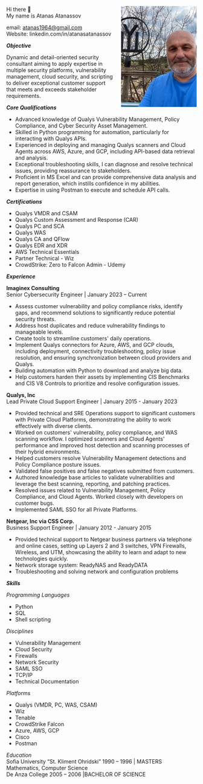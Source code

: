 <p>
  <img src="https://github.com/atanas60/atanas60/blob/main/IMG_2224.jpg?raw=true" alt="Atanas Atanassov" width="200" align="right" style="margin-left: 20px;">
</p>
Hi there 👋
<br>
My name is Atanas Atanassov

email: atanas1964@gmail.com
<br>
Website: linkedin.com/in/atanasatanassov

<b><i>Objective</i></b>

Dynamic and detail-oriented security consultant aiming to apply expertise in multiple security platforms, vulnerability management, cloud security, and scripting to deliver exceptional customer support that meets and exceeds stakeholder requirements.

<i><b>Core Qualifications</b></i>

* Advanced knowledge of Qualys Vulnerability Management, Policy Compliance, and Cyber Security Asset Management.
* Skilled in Python programming for automation, particularly for interacting with Qualys APIs.
* Experienced in deploying and managing Qualys scanners and Cloud Agents across AWS, Azure, and GCP, including API-based data retrieval and analysis.
* Exceptional troubleshooting skills, I can diagnose and resolve technical issues, providing reassurance to stakeholders.
* Proficient in MS Excel and can provide comprehensive data analysis and report generation, which instills confidence in my abilities.
* Expertise in using Postman to execute and schedule API calls.

<i><b>Certifications</b></i>

* Qualys VMDR and CSAM
* Qualys Custom Assessment and Response (CAR)
* Qualys PC and SCA
* Qualys WAS
* Qualys CA and QFlow
* Qualys EDR and XDR
* AWS Technical Essentials
* Partner Technical - Wiz
* CrowdStrike: Zero to Falcon Admin - Udemy

<i><b>Experience</b></i>

__Imaginex Consulting__
<br>
Senior Cybersecurity Engineer | January 2023 – Current
<br>
* Assess customer vulnerability and policy compliance risks, identify gaps, and recommend solutions to significantly reduce potential security threats.
* Address host duplicates and reduce vulnerability findings to manageable levels.
* Create tools to streamline customers' daily operations.
* Implement Qualys connectors for Azure, AWS, and GCP clouds, including deployment, connectivity troubleshooting, policy issue resolution, and ensuring synchronization between cloud providers and Qualys.
* Building automation with Python to download and analyze big data.
* Help customers harden their assets by implementing CIS Benchmarks and CIS V8 Controls to prioritize and resolve configuration issues.

__Qualys, Inc__
<br>
Lead Private Cloud Support Engineer | January 2015 - January 2023
<br>
* Provided technical and SRE Operations support to significant customers with Private Cloud Platforms, demonstrating the ability to work effectively with diverse clients.
* Worked on customers' vulnerability, policy compliance, and WAS scanning workflow. I optimized scanners and Cloud Agents' performance and improved host detection and scanning processes of their hybrid environments.
* Helped customers resolve Vulnerability Management detections and Policy Compliance posture issues.
* Validated false positives and false negatives submitted from customers.
* Authored knowledge base articles to validate vulnerabilities and leverage the best scanning, reporting, and patching practices.
* Resolved issues related to Vulnerability Management, Policy Compliance, and Cloud Agents. Worked closely with developers on customer bugs.
* Implemented SAML SSO for all Private Platforms.

__Netgear, Inc via CSS Corp.__
<br>
Business Support Engineer | January 2012 - January 2015
<br>
* Provided technical support to Netgear business partners via telephone and online cases, setting up Layers 2 and 3 switches, VPN Firewalls, Wireless, and UTM, showcasing the ability to learn and adapt to new technologies quickly.
* Network storage system: ReadyNAS and ReadyDATA
* Troubleshooting and solving network and configuration problems

<b><i>Skills</b></i>

<i>Programming Languages</i>
* Python
* SQL
* Shell scripting

<i>Disciplines</i>
* Vulnerability Management
* Cloud Security
* Firewalls
* Network Security
* SAML SSO
* TCP/IP
* Technical Documentation

<i>Platforms</i>
<br>
* Qualys (VMDR, PC, WAS, CSAM)
* Wiz
* Tenable
* CrowdStrike Falcon
* Azure, AWS, GCP
* Cisco
* Postman

<i>Education</i>
<br>
Sofia University “St. Kliment Ohridski”
1990 – 1996 | MASTERS Mathematics, Computer Science
<br>
De Anza College
2005 – 2006 |BACHELOR OF SCIENCE
<!--
**atanas60/atanas60** is a ✨ _special_ ✨ repository because its `README.md` (this file) appears on your GitHub profile.

Here are some ideas to get you started:

- 🔭 I’m currently working on ...
- 🌱 I’m currently learning ...
- 👯 I’m looking to collaborate on ...
- 🤔 I’m looking for help with ...
- 💬 Ask me about ...
- 📫 How to reach me: ...
- 😄 Pronouns: ...
- ⚡ Fun fact: ...
-->
